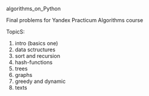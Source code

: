 algorithms_on_Python

Final problems for Yandex Practicum Algorithms course

TopicS:
  1. intro (basics one)
  2. data sctructures
  3. sort and recursion
  4. hash-functions
  5. trees
  6. graphs
  7. greedy and dynamic
  8. texts
